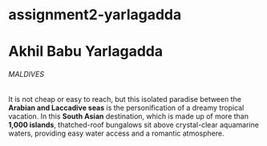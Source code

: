 # assignment2-yarlagadda

# Akhil Babu Yarlagadda

###### MALDIVES

It is not cheap or easy to reach, but this isolated paradise between the **Arabian and Laccadive seas** is the personification of a dreamy tropical vacation. In this **South Asian** destination, which is made up of more than **1,000 islands**, thatched-roof bungalows sit above crystal-clear aquamarine waters, providing easy water access and a romantic atmosphere. 